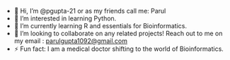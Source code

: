 - 👋 Hi, I’m @pgupta-21 or as my friends call me: Parul
- 👀 I’m interested in learning Python.
- 🌱 I’m currently learning R and essentials for Bioinformatics.
- 💞️ I’m looking to collaborate on any related projects! Reach out to me on my email : parulgupta1092@gmail.com
- ⚡ Fun fact: I am a medical doctor shifting to the world of Bioinformatics.

<!---
pgupta-21/pgupta-21 is a ✨ special ✨ repository because its `README.md` (this file) appears on your GitHub profile.
You can click the Preview link to take a look at your changes.
--->

